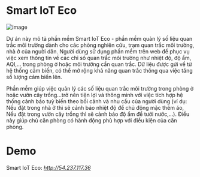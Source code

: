 
# Smart IoT Eco

![image](https://i.imgur.com/aDG5l75.png)

Dự án này mô tả phần mềm Smart IoT Eco - phần mềm quản lý số liệu quan trắc môi trường dành cho các phòng nghiên cứu, trạm quan trắc môi trường, nhà ở của người dân. Người dùng sử dụng phần mềm trên web để phục vụ việc xem thông tin về các chỉ số quan trắc môi trường như nhiệt độ, độ ẩm, AQI,... trong phòng ở hoặc môi trường cần quan trắc. Dữ liệu được gửi về từ hệ thống cảm biến, có thể mở rộng khả năng quan trắc thông qua việc tăng số lượng cảm biến lên. 

Phần mềm giúp việc quản lý các số liệu quan trắc môi trường trong phòng ở hoặc vườn cây trồng...trở nên tiện lợi và thông minh với việc tích hợp hệ thống cảnh báo tuỳ biến theo bối cảnh và nhu cầu của người dùng (ví dụ: Nếu đặt trong nhà ở thì sẽ cảnh báo nhiệt độ để chủ động mặc thêm áo, Nếu đặt trong vườn cây trồng thì sẽ cảnh báo độ ẩm để tưới nước,...). Điều này giúp chủ căn phòng có hành động phù hợp với điều kiện của căn phòng.

# Demo
Smart IoT Eco: *http://54.237.117.36*
